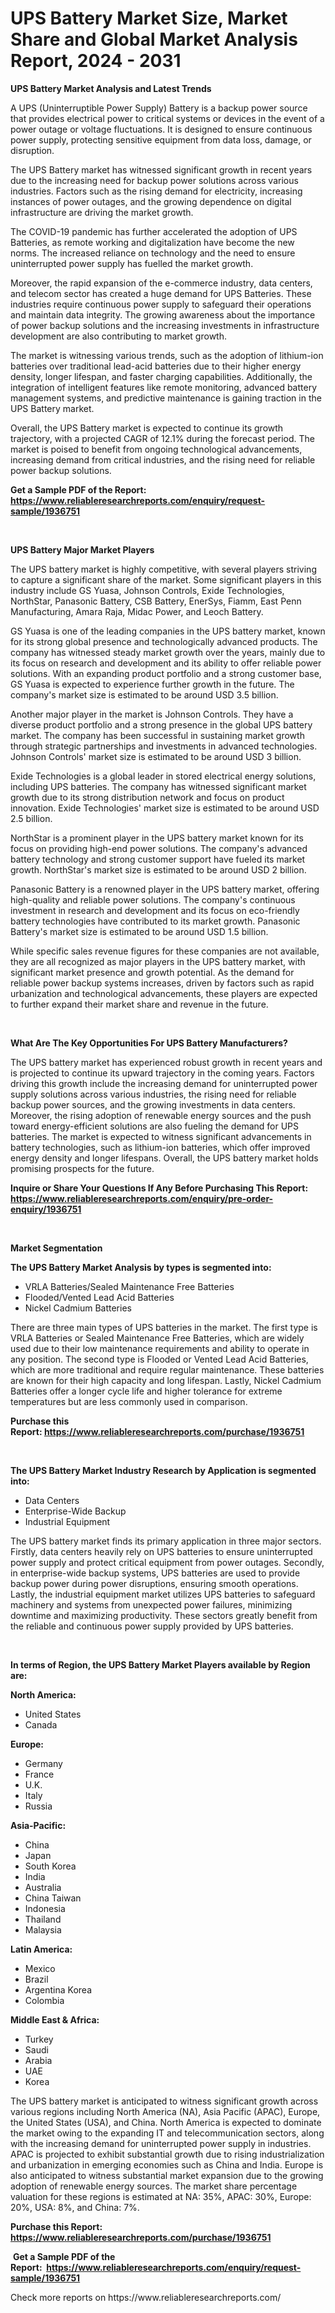 <p><h1>UPS Battery Market Size, Market Share and Global Market Analysis Report, 2024 - 2031</h1></p><p><strong>UPS Battery Market Analysis and Latest Trends</strong></p>
<p><p>A UPS (Uninterruptible Power Supply) Battery is a backup power source that provides electrical power to critical systems or devices in the event of a power outage or voltage fluctuations. It is designed to ensure continuous power supply, protecting sensitive equipment from data loss, damage, or disruption.</p><p>The UPS Battery market has witnessed significant growth in recent years due to the increasing need for backup power solutions across various industries. Factors such as the rising demand for electricity, increasing instances of power outages, and the growing dependence on digital infrastructure are driving the market growth.</p><p>The COVID-19 pandemic has further accelerated the adoption of UPS Batteries, as remote working and digitalization have become the new norms. The increased reliance on technology and the need to ensure uninterrupted power supply has fuelled the market growth.</p><p>Moreover, the rapid expansion of the e-commerce industry, data centers, and telecom sector has created a huge demand for UPS Batteries. These industries require continuous power supply to safeguard their operations and maintain data integrity. The growing awareness about the importance of power backup solutions and the increasing investments in infrastructure development are also contributing to market growth.</p><p>The market is witnessing various trends, such as the adoption of lithium-ion batteries over traditional lead-acid batteries due to their higher energy density, longer lifespan, and faster charging capabilities. Additionally, the integration of intelligent features like remote monitoring, advanced battery management systems, and predictive maintenance is gaining traction in the UPS Battery market.</p><p>Overall, the UPS Battery market is expected to continue its growth trajectory, with a projected CAGR of 12.1% during the forecast period. The market is poised to benefit from ongoing technological advancements, increasing demand from critical industries, and the rising need for reliable power backup solutions.</p></p>
<p><strong>Get a Sample PDF of the Report:&nbsp; <a href="https://www.reliableresearchreports.com/enquiry/request-sample/1936751">https://www.reliableresearchreports.com/enquiry/request-sample/1936751</a></strong></p>
<p>&nbsp;</p>
<p><strong>UPS Battery Major Market Players</strong></p>
<p><p>The UPS battery market is highly competitive, with several players striving to capture a significant share of the market. Some significant players in this industry include GS Yuasa, Johnson Controls, Exide Technologies, NorthStar, Panasonic Battery, CSB Battery, EnerSys, Fiamm, East Penn Manufacturing, Amara Raja, Midac Power, and Leoch Battery.</p><p>GS Yuasa is one of the leading companies in the UPS battery market, known for its strong global presence and technologically advanced products. The company has witnessed steady market growth over the years, mainly due to its focus on research and development and its ability to offer reliable power solutions. With an expanding product portfolio and a strong customer base, GS Yuasa is expected to experience further growth in the future. The company's market size is estimated to be around USD 3.5 billion.</p><p>Another major player in the market is Johnson Controls. They have a diverse product portfolio and a strong presence in the global UPS battery market. The company has been successful in sustaining market growth through strategic partnerships and investments in advanced technologies. Johnson Controls' market size is estimated to be around USD 3 billion.</p><p>Exide Technologies is a global leader in stored electrical energy solutions, including UPS batteries. The company has witnessed significant market growth due to its strong distribution network and focus on product innovation. Exide Technologies' market size is estimated to be around USD 2.5 billion.</p><p>NorthStar is a prominent player in the UPS battery market known for its focus on providing high-end power solutions. The company's advanced battery technology and strong customer support have fueled its market growth. NorthStar's market size is estimated to be around USD 2 billion.</p><p>Panasonic Battery is a renowned player in the UPS battery market, offering high-quality and reliable power solutions. The company's continuous investment in research and development and its focus on eco-friendly battery technologies have contributed to its market growth. Panasonic Battery's market size is estimated to be around USD 1.5 billion.</p><p>While specific sales revenue figures for these companies are not available, they are all recognized as major players in the UPS battery market, with significant market presence and growth potential. As the demand for reliable power backup systems increases, driven by factors such as rapid urbanization and technological advancements, these players are expected to further expand their market share and revenue in the future.</p></p>
<p>&nbsp;</p>
<p><strong>What Are The Key Opportunities For UPS Battery Manufacturers?</strong></p>
<p><p>The UPS battery market has experienced robust growth in recent years and is projected to continue its upward trajectory in the coming years. Factors driving this growth include the increasing demand for uninterrupted power supply solutions across various industries, the rising need for reliable backup power sources, and the growing investments in data centers. Moreover, the rising adoption of renewable energy sources and the push toward energy-efficient solutions are also fueling the demand for UPS batteries. The market is expected to witness significant advancements in battery technologies, such as lithium-ion batteries, which offer improved energy density and longer lifespans. Overall, the UPS battery market holds promising prospects for the future.</p></p>
<p><strong>Inquire or Share Your Questions If Any Before Purchasing This Report: <a href="https://www.reliableresearchreports.com/enquiry/pre-order-enquiry/1936751">https://www.reliableresearchreports.com/enquiry/pre-order-enquiry/1936751</a></strong></p>
<p>&nbsp;</p>
<p><strong>Market Segmentation</strong></p>
<p><strong>The UPS Battery Market Analysis by types is segmented into:</strong></p>
<p><ul><li>VRLA Batteries/Sealed Maintenance Free Batteries</li><li>Flooded/Vented Lead Acid Batteries</li><li>Nickel Cadmium Batteries</li></ul></p>
<p><p>There are three main types of UPS batteries in the market. The first type is VRLA Batteries or Sealed Maintenance Free Batteries, which are widely used due to their low maintenance requirements and ability to operate in any position. The second type is Flooded or Vented Lead Acid Batteries, which are more traditional and require regular maintenance. These batteries are known for their high capacity and long lifespan. Lastly, Nickel Cadmium Batteries offer a longer cycle life and higher tolerance for extreme temperatures but are less commonly used in comparison.</p></p>
<p><strong>Purchase this Report:&nbsp;<a href="https://www.reliableresearchreports.com/purchase/1936751">https://www.reliableresearchreports.com/purchase/1936751</a></strong></p>
<p>&nbsp;</p>
<p><strong>The UPS Battery Market Industry Research by Application is segmented into:</strong></p>
<p><ul><li>Data Centers</li><li>Enterprise-Wide Backup</li><li>Industrial Equipment</li></ul></p>
<p><p>The UPS battery market finds its primary application in three major sectors. Firstly, data centers heavily rely on UPS batteries to ensure uninterrupted power supply and protect critical equipment from power outages. Secondly, in enterprise-wide backup systems, UPS batteries are used to provide backup power during power disruptions, ensuring smooth operations. Lastly, the industrial equipment market utilizes UPS batteries to safeguard machinery and systems from unexpected power failures, minimizing downtime and maximizing productivity. These sectors greatly benefit from the reliable and continuous power supply provided by UPS batteries.</p></p>
<p>&nbsp;</p>
<p><strong>In terms of Region, the UPS Battery Market Players available by Region are:</strong></p>
<p>
    <p> <strong> North America: </strong>
        <ul>
            <li>United States</li>
            <li>Canada</li>
        </ul>
        </p> 
    <p> <strong> Europe: </strong>
        <ul>
            <li>Germany</li>
            <li>France</li>
            <li>U.K.</li>
            <li>Italy</li>
            <li>Russia</li>
        </ul>
        </p> 
    <p> <strong> Asia-Pacific: </strong>
        <ul>
            <li>China</li>
            <li>Japan</li>
            <li>South Korea</li>
            <li>India</li>
            <li>Australia</li>
            <li>China Taiwan</li>
            <li>Indonesia</li>
            <li>Thailand</li>
            <li>Malaysia</li>
        </ul>
        </p> 
    <p> <strong> Latin America: </strong>
        <ul>
            <li>Mexico</li>
            <li>Brazil</li>
            <li>Argentina Korea</li>
            <li>Colombia</li>
        </ul>
        </p> 
    <p> <strong> Middle East & Africa: </strong>
        <ul>
            <li>Turkey</li>
            <li>Saudi</li>
            <li>Arabia</li>
            <li>UAE</li>
            <li>Korea</li>
        </ul>
    </p>
    </p>
<p><p>The UPS battery market is anticipated to witness significant growth across various regions including North America (NA), Asia Pacific (APAC), Europe, the United States (USA), and China. North America is expected to dominate the market owing to the expanding IT and telecommunication sectors, along with the increasing demand for uninterrupted power supply in industries. APAC is projected to exhibit substantial growth due to rising industrialization and urbanization in emerging economies such as China and India. Europe is also anticipated to witness substantial market expansion due to the growing adoption of renewable energy sources. The market share percentage valuation for these regions is estimated at NA: 35%, APAC: 30%, Europe: 20%, USA: 8%, and China: 7%.</p></p>
<p><strong>Purchase this Report: <a href="https://www.reliableresearchreports.com/purchase/1936751">https://www.reliableresearchreports.com/purchase/1936751</a></strong></p>
<p>&nbsp;<strong>Get a Sample PDF of the Report:&nbsp;&nbsp;<a href="https://www.reliableresearchreports.com/enquiry/request-sample/1936751">https://www.reliableresearchreports.com/enquiry/request-sample/1936751</a></strong></p>
<p><strong></strong></p>
<p>Check more reports on https://www.reliableresearchreports.com/</p>